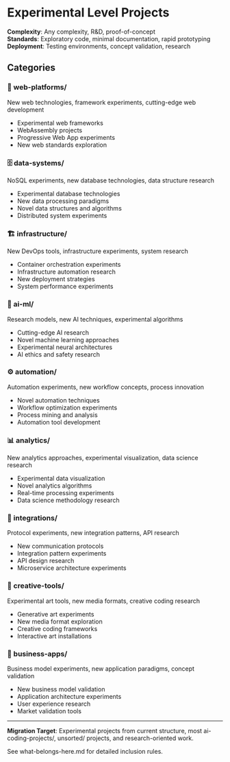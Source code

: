 # Experimental Level Projects

**Complexity**: Any complexity, R&D, proof-of-concept  
**Standards**: Exploratory code, minimal documentation, rapid prototyping  
**Deployment**: Testing environments, concept validation, research

## Categories

### 📱 web-platforms/
New web technologies, framework experiments, cutting-edge web development
- Experimental web frameworks
- WebAssembly projects
- Progressive Web App experiments
- New web standards exploration

### 🗄️ data-systems/
NoSQL experiments, new database technologies, data structure research
- Experimental database technologies
- New data processing paradigms
- Novel data structures and algorithms
- Distributed system experiments

### 🏗️ infrastructure/
New DevOps tools, infrastructure experiments, system research
- Container orchestration experiments
- Infrastructure automation research
- New deployment strategies
- System performance experiments

### 🤖 ai-ml/
Research models, new AI techniques, experimental algorithms
- Cutting-edge AI research
- Novel machine learning approaches
- Experimental neural architectures
- AI ethics and safety research

### ⚙️ automation/
Automation experiments, new workflow concepts, process innovation
- Novel automation techniques
- Workflow optimization experiments
- Process mining and analysis
- Automation tool development

### 📊 analytics/
New analytics approaches, experimental visualization, data science research
- Experimental data visualization
- Novel analytics algorithms
- Real-time processing experiments
- Data science methodology research

### 🔌 integrations/
Protocol experiments, new integration patterns, API research
- New communication protocols
- Integration pattern experiments
- API design research
- Microservice architecture experiments

### 🎨 creative-tools/
Experimental art tools, new media formats, creative coding research
- Generative art experiments
- New media format exploration
- Creative coding frameworks
- Interactive art installations

### 💼 business-apps/
Business model experiments, new application paradigms, concept validation
- New business model validation
- Application architecture experiments
- User experience research
- Market validation tools

---

**Migration Target**: Experimental projects from current structure, most ai-coding-projects/, unsorted/ projects, and research-oriented work.

See what-belongs-here.md for detailed inclusion rules.
